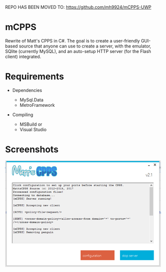 REPO HAS BEEN MOVED TO: https://github.com/mh9924/mCPPS-UWP

# mCPPS
Rewrite of Matt's CPPS in C#. The goal is to create a user-friendly GUI-based source that anyone can use to create a server, with the emulator, SQlite (currently MySQL), and an auto-setup HTTP server (for the Flash client) integrated.

# Requirements

* Dependencies
   * MySql.Data
   * MetroFramework
   
* Compiling
   * MSBuild or
   * Visual Studio

# Screenshots
![alt text](https://raw.githubusercontent.com/mh9924/mCPPS/master/screens/mCPPS1.png)
